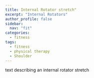 ```yaml
---
title: Internal Rotator stretch"
excerpt: "Internal Rotators"
author_profile: false
sidebar:
  nav: "fit"
categories:
  - fitness
tags:
  - fitness
  - physical therapy
  - Shoulder
---
```


text describing an internal rotator stretch
